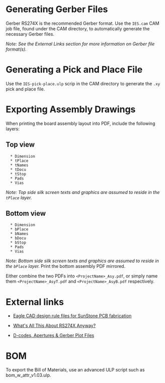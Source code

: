 # Generating Gerber Files #

Gerber RS274X is the recommended Gerber format. Use the `IES.cam` CAM job file, found under the CAM directory, to automatically generate the necessary Gerber files.

_Note: See the External Links section for more information on Gerber file format(s)._

# Generating a Pick and Place File #

Use the `IES-pick-place.ulp` scrip in the CAM directory to generate the `.xy` pick and place file.

# Exporting Assembly Drawings #

When printing the board assembly layout into PDF, include the following layers:

## Top view ##
```
  * Dimension
  * tPlace
  * tNames
  * tDocu
  * tStop
  * Pads
  * Vias
```
_Note: Top side silk screen texts and graphics are assumed to reside in the `tPlace` layer._

## Bottom view ##
```
  * Dimension
  * bPlace
  * bNames
  * bDocu
  * bStop
  * Pads
  * Vias
```
_Note: Bottom side silk screen texts and graphics are assumed to reside in the `bPlace` layer._ Print the bottom assembly PDF mirrored.

Either combine the two PDFs into `<ProjectName>_Asy.pdf`, or simply name them `<ProjectName>_AsyT.pdf` and `<ProjectName>_AsyB.pdf` respectively.

# External links #

  * [Eagle CAD design rule files for SunStone PCB fabrication](http://www.sunstone.com/pcb-resources/Downloads.aspx)

  * [What's All This About RS274X Anyway?](http://www.artwork.com/gerber/274x/rs274x.htm)
  * [D-codes, Apertures & Gerber Plot Files](http://www.artwork.com/gerber/appl2.htm)

# BOM #

To export the Bill of Materials, use an advanced ULP script such as bom\_w\_attr\_v1.03.ulp.